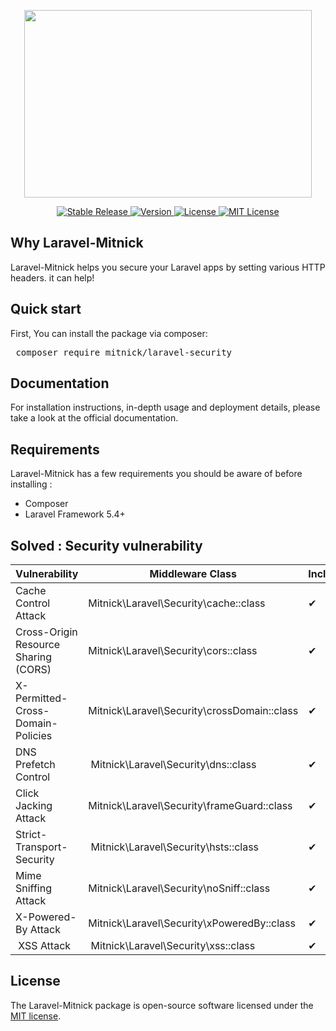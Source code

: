 <p align="center">
<img width="460" height="300" src="https://drive.google.com/uc?id=1MnlGAUOjXefa07GZU3yenF03G3re8Idu">
</p>

<p align="center">
	<a href="">
		<img src="https://img.shields.io/badge/build-passing-green.svg" title="Stable Release">
	</a>
	<a href="">
		<img src="https://img.shields.io/badge/version-1.0.0-yellow.svg" title="Version">
	</a>
	<a href="">
		<img src="https://img.shields.io/packagist/l/yal/laraveldash.svg" title="License">
	</a>
	<a href="">
    	<img src="https://img.shields.io/badge/license-MIT-blue.svg" title="MIT License">
    </a>
</p>

## Why Laravel-Mitnick

Laravel-Mitnick helps you secure your Laravel apps by setting various HTTP headers. it can help!

## Quick start

First, You can install the package via composer: 
 <pre> composer require mitnick/laravel-security </pre> 

## Documentation

For installation instructions, in-depth usage and deployment details, please take a look at the official documentation.

## Requirements

Laravel-Mitnick  has a few requirements you should be aware of before installing :

* Composer
* Laravel Framework 5.4+

## Solved : Security vulnerability

| Vulnerability | Middleware Class  |   Included
| ------- | --- | --- |
| Cache Control Attack | Mitnick\Laravel\Security\cache::class |  ✔
| Cross-Origin Resource Sharing (CORS) |  Mitnick\Laravel\Security\cors::class |✔
| X-Permitted-Cross-Domain-Policies | Mitnick\Laravel\Security\crossDomain::class | ✔
| DNS Prefetch Control | Mitnick\Laravel\Security\dns::class |✔
| Click Jacking Attack | Mitnick\Laravel\Security\frameGuard::class |✔
| Strict-Transport-Security | Mitnick\Laravel\Security\hsts::class |✔
| Mime Sniffing Attack | Mitnick\Laravel\Security\noSniff::class |✔
| X-Powered-By Attack  | Mitnick\Laravel\Security\xPoweredBy::class | ✔
| XSS Attack | Mitnick\Laravel\Security\xss::class |✔
  
## License

The Laravel-Mitnick package is open-source software licensed under the [MIT license](https://opensource.org/licenses/MIT).
